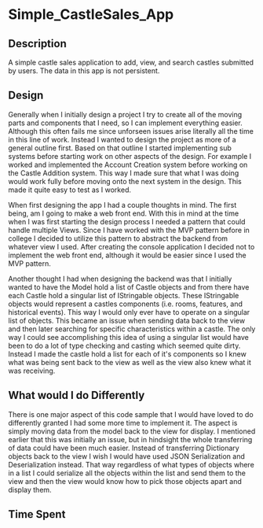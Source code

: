 # Simple_CastleSales_App

## Description
A simple castle sales application to add, view, and search castles submitted by users. The data in this app is not persistent.

## Design
Generally when I initially design a project I try to create all of the moving parts and components that I need, so I can implement everything easier. Although this often fails me since unforseen issues arise literally all the time in this line of work. Instead I wanted to design the project as more of a general outline first. Based on that outline I started implementing sub systems before starting work on other aspects of the design. For example I worked and implemented the Account Creation system before working on the Castle Addition system. This way I made sure that what I was doing would work fully before moving onto the next system in the design. This made it quite easy to test as I worked.

When first designing the app I had a couple thoughts in mind. The first being, am I going to make a web front end. With this in mind at the time when I was first starting the design process I needed a pattern that could handle multiple Views. Since I have worked with the MVP pattern before in college I decided to utilize this pattern to abstract the backend from whatever view I used. After creating the console application I decided not to implement the web front end, although it would be easier since I used the MVP pattern.

Another thought I had when designing the backend was that I initially wanted to have the Model hold a list of Castle objects and from there have each Castle hold a singular list of IStringable objects. These IStringable objects would represent a castles components (i.e. rooms, features, and historical events). This way I would only ever have to operate on a singular list of objects. This became an issue when sending data back to the view and then later searching for specific characteristics within a castle. The only way I could see accomplishing this idea of using a singular list would have been to do a lot of type checking and casting which seemed quite dirty. Instead I made the castle hold a list for each of it's components so I knew what was being sent back to the view as well as the view also knew what it was receiving.

## What would I do Differently
There is one major aspect of this code sample that I would have loved to do differently granted I had some more time to implement it. The aspect is simply moving data from the model back to the view for display. I mentioned earlier that this was initially an issue, but in hindsight the whole transferring of data could have been much easier. Instead of transferring Dictionary objects back to the view I wish I would have used JSON Serialization and Deserialization instead. That way regardless of what types of objects where in a list I could serialize all the objects within the list and send them to the view and then the view would know how to pick those objects apart and display them.

## Time Spent

